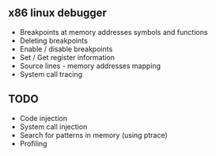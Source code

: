 ## x86 linux debugger

- Breakpoints at memory addresses symbols and functions
- Deleting breakpoints
- Enable / disable breakpoints
- Set / Get register information
- Source lines - memory addresses mapping
- System call tracing

## TODO

- Code injection
- System call injection
- Search for patterns in memory (using ptrace)
- Profiling
